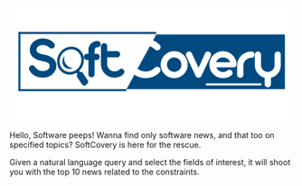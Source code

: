 ![Logo of SoftCovery](https://github.com/Pooventhiran/SoftCovery/blob/master/code/SoftCovery/WebContent/images/Softcovery.png)

Hello, Software peeps!
Wanna find only software news, and that too on specified topics? SoftCovery is here for the rescue.

Given a natural language query and select the fields of interest, it will shoot you with the top 10 news related to the constraints.
